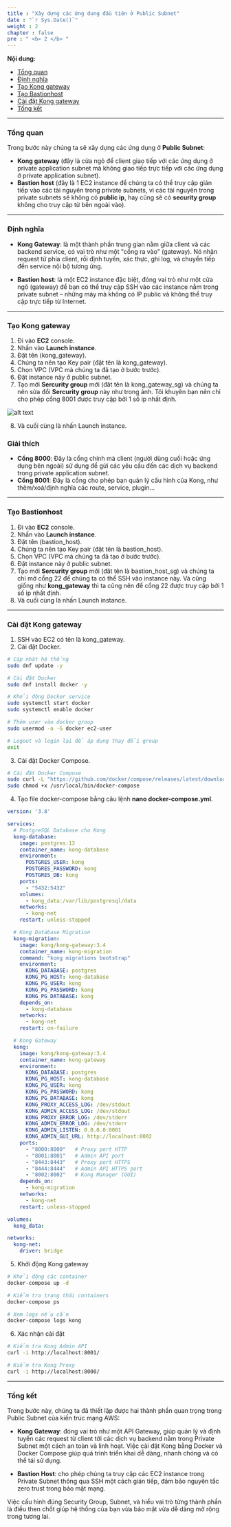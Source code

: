 ```yaml
---
title : "Xây dựng các ứng dụng đầu tiên ở Public Subnet"
date : "`r Sys.Date()`"
weight : 2
chapter : false
pre : " <b> 2 </b> "
---
```


**Nội dung:**

- [Tổng quan](#tổng-quan)
- [Định nghĩa](#định-nghĩa)
- [Tạo Kong gateway](#tạo-kong-gateway)
- [Tạo Bastionhost](#tạo-bastionhost)
- [Cài đặt Kong gateway](#cài-đặt-kong-gateway)
- [Tổng kết](#-tổng-kết)

---

### Tổng quan

Trong bước này chúng ta sẽ xây dựng các ứng dụng ở **Public Subnet**:

- **Kong gateway** (đây là cửa ngỏ để client giao tiếp với các ứng dụng ở private application subnet mà không giao tiếp trực tiếp với các ứng dụng ở private application subnet).
- **Bastion host** (đây là 1 EC2 instance để chúng ta có thể truy cập gián tiếp vào các tài nguyên trong private subnets, vì các tài nguyên trong private subnets sẽ không có **public ip**, hay cũng sẽ có **security group** không cho truy cập từ bên ngoài vào).

---

### Định nghĩa

- **Kong Gateway**: là một thành phần trung gian nằm giữa client và các backend service, có vai trò như một "cổng ra vào" (gateway). Nó nhận request từ phía client, rồi định tuyến, xác thực, ghi log, và chuyển tiếp đến service nội bộ tương ứng.

- **Bastion host**: là một EC2 instance đặc biệt, đóng vai trò như một cửa ngõ (gateway) để bạn có thể truy cập SSH vào các instance nằm trong private subnet – những máy mà không có IP public và không thể truy cập trực tiếp từ Internet.

---

### Tạo Kong gateway

1. Đi vào **EC2** console.
2. Nhấn vào **Launch instance**.
3. Đặt tên (kong_gateway).
4. Chúng ta nên tạo Key pair (đặt tên là kong_gateway).
5. Chọn VPC (VPC mà chúng ta đã tạo ở bước trước).
6. Đặt instance này ở public subnet.
7. Tạo mới **Sercurity group** mới (đăt tên là kong_gateway_sg) và chúng ta nên sửa đổi **Sercurity group** này như trong ảnh. Tôi khuyên bạn nên chỉ cho phép cổng 8001 được truy cập bởi 1 số ip nhất định.

![alt text](1-editing-kong-gateway-sg.png)

8. Và cuối cùng là nhấn Launch instance.

### Giải thích

- **Cổng 8000**: Đây là cổng chính mà client (người dùng cuối hoặc ứng dụng bên ngoài) sử dụng để gửi các yêu cầu đến các dịch vụ backend trong private application subnet.
- **Cổng 8001**: Đây là cổng cho phép bạn quản lý cấu hình của Kong, như thêm/xoá/định nghĩa các route, service, plugin...


---

### Tạo Bastionhost

1. Đi vào **EC2** console.
2. Nhấn vào **Launch instance**.
3. Đặt tên (bastion_host).
4. Chúng ta nên tạo Key pair (đặt tên là bastion_host).
5. Chọn VPC (VPC mà chúng ta đã tạo ở bước trước).
6. Đặt instance này ở public subnet.
7. Tạo mới **Sercurity group** mới (đăt tên là bastion_host_sg) và chúng ta chỉ mở cổng 22 để chúng ta có thể SSH vào instance này. Và cũng giống như **kong_gateway** thì ta cũng nên để cổng 22 được truy cập bởi 1 số ip nhất định.
8. Và cuối cùng là nhấn Launch instance.

---

### Cài đặt Kong gateway


1. SSH vào EC2 có tên là kong_gateway.
2. Cài đặt Docker.

```bash
# Cập nhật hệ thống
sudo dnf update -y

# Cài đặt Docker
sudo dnf install docker -y

# Khởi động Docker service
sudo systemctl start docker
sudo systemctl enable docker

# Thêm user vào docker group
sudo usermod -a -G docker ec2-user

# Logout và login lại để áp dụng thay đổi group
exit
```

3. Cài đặt Docker Compose.

```bash
# Cài đặt Docker Compose
sudo curl -L "https://github.com/docker/compose/releases/latest/download/docker-compose-$(uname -s)-$(uname -m)" -o /usr/local/bin/docker-compose
sudo chmod +x /usr/local/bin/docker-compose
```

4. Tạo file docker-compose bằng câu lệnh **nano docker-compose.yml**.

```yaml
version: '3.8'

services:
  # PostgreSQL Database cho Kong
  kong-database:
    image: postgres:13
    container_name: kong-database
    environment:
      POSTGRES_USER: kong
      POSTGRES_PASSWORD: kong
      POSTGRES_DB: kong
    ports:
      - "5432:5432"
    volumes:
      - kong_data:/var/lib/postgresql/data
    networks:
      - kong-net
    restart: unless-stopped

  # Kong Database Migration
  kong-migration:
    image: kong/kong-gateway:3.4
    container_name: kong-migration
    command: "kong migrations bootstrap"
    environment:
      KONG_DATABASE: postgres
      KONG_PG_HOST: kong-database
      KONG_PG_USER: kong
      KONG_PG_PASSWORD: kong
      KONG_PG_DATABASE: kong
    depends_on:
      - kong-database
    networks:
      - kong-net
    restart: on-failure

  # Kong Gateway
  kong:
    image: kong/kong-gateway:3.4
    container_name: kong-gateway
    environment:
      KONG_DATABASE: postgres
      KONG_PG_HOST: kong-database
      KONG_PG_USER: kong
      KONG_PG_PASSWORD: kong
      KONG_PG_DATABASE: kong
      KONG_PROXY_ACCESS_LOG: /dev/stdout
      KONG_ADMIN_ACCESS_LOG: /dev/stdout
      KONG_PROXY_ERROR_LOG: /dev/stderr
      KONG_ADMIN_ERROR_LOG: /dev/stderr
      KONG_ADMIN_LISTEN: 0.0.0.0:8001
      KONG_ADMIN_GUI_URL: http://localhost:8002
    ports:
      - "8000:8000"   # Proxy port HTTP
      - "8001:8001"   # Admin API port
      - "8443:8443"   # Proxy port HTTPS
      - "8444:8444"   # Admin API HTTPS port
      - "8002:8002"   # Kong Manager (GUI)
    depends_on:
      - kong-migration
    networks:
      - kong-net
    restart: unless-stopped

volumes:
  kong_data:

networks:
  kong-net:
    driver: bridge
```

5. Khởi động Kong gateway

```bash
# Khởi động các container
docker-compose up -d

# Kiểm tra trạng thái containers
docker-compose ps

# Xem logs nếu cần
docker-compose logs kong
```

6. Xác nhận cài đặt
```bash
# Kiểm tra Kong Admin API
curl -i http://localhost:8001/

# Kiểm tra Kong Proxy
curl -i http://localhost:8000/
```
---

### Tổng kết

Trong bước này, chúng ta đã thiết lập được hai thành phần quan trọng trong Public Subnet của kiến trúc mạng AWS:

- **Kong Gateway**: đóng vai trò như một API Gateway, giúp quản lý và định tuyến các request từ client tới các dịch vụ backend nằm trong Private Subnet một cách an toàn và linh hoạt. Việc cài đặt Kong bằng Docker và Docker Compose giúp quá trình triển khai dễ dàng, nhanh chóng và có thể tái sử dụng.

- **Bastion Host**: cho phép chúng ta truy cập các EC2 instance trong Private Subnet thông qua SSH một cách gián tiếp, đảm bảo nguyên tắc zero trust trong bảo mật mạng.

Việc cấu hình đúng Security Group, Subnet, và hiểu vai trò từng thành phần là điều then chốt giúp hệ thống của bạn vừa bảo mật vừa dễ dàng mở rộng trong tương lai.
